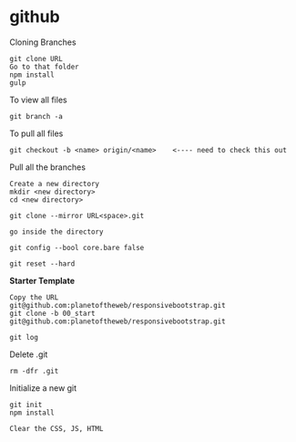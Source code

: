 # github

Cloning Branches

    git clone URL
    Go to that folder
    npm install
    gulp

To view all files 

    git branch -a

To pull all files

    git checkout -b <name> origin/<name>    <---- need to check this out

Pull all the branches

    Create a new directory
    mkdir <new directory>
    cd <new directory>

    git clone --mirror URL<space>.git

    go inside the directory

    git config --bool core.bare false

    git reset --hard

**Starter Template**

    Copy the URL
    git@github.com:planetoftheweb/responsivebootstrap.git
    git clone -b 00_start git@github.com:planetoftheweb/responsivebootstrap.git

    git log

Delete .git
    
    rm -dfr .git

Initialize a new git

    git init
    npm install

    Clear the CSS, JS, HTML

